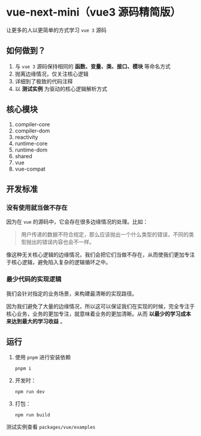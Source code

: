 # vue-next-mini（vue3 源码精简版）

让更多的人以更简单的方式学习 `vue 3` 源码



## 如何做到？

1. 与 `vue 3` 源码保持相同的 **函数、变量、类、接口、模块** 等命名方式
2. 抛离边缘情况，仅关注核心逻辑
3. 详细到了极致的代码注释
4. 以 **测试实例** 为驱动的核心逻辑解析方式



## 核心模块

1. compiler-core
2. compiler-dom
3. reactivity
4. runtime-core
5. runtime-dom
6. shared
7. vue
8. vue-compat



## 开发标准

### 没有使用就当做不存在

因为在 `vue` 的源码中，它会存在很多边缘情况的处理。比如：

> 用户传递的数据不符合规定，那么应该抛出一个什么类型的错误，不同的类型抛出的错误内容也会不一样。

像这种无关核心逻辑的边缘情况，我们会把它们当做不存在，从而使我们更加专注于核心逻辑，避免陷入复杂的逻辑循环之中。



### 最少代码的实现逻辑

我们会针对指定的业务场景，来构建最清晰的实现路径。

因为我们避免了大量的边缘情况，所以这可以保证我们在实现的时候，完全专注于核心业务，业务的更加专注，就意味着业务的更加清晰。从而 **以最少的学习成本来达到最大的学习收益** 。



## 运行

1. 使用 `pnpm` 进行安装依赖

   ```shell
   pnpm i
   ```

2. 开发时：

   ```shell
   npm run dev
   ```

3. 打包：

   ```shell
   npm run build
   ```



测试实例查看 `packages/vue/examples` 




